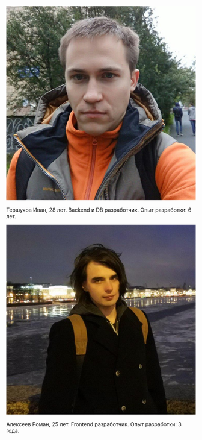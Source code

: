 <html>
 <head>
  <meta http-equiv="Content-Type" content="text/html; charset=utf-8">
  <link rel="stylesheet" href="style.css">
 </head>
 <body>
  <div class="users-row">
    <div class="user-block">
      <img class="photo-user" src="ivan_c.jpg" alt="Тершуков Иван">
      <p class="desc-user">Тершуков Иван, 28 лет.
         Backend и DB разработчик.
         Опыт разработки: 6 лет. </p>
    </div>
    <div class="user-block">
      <img class="photo-user" src="roma_c.jpg" alt="Тершуков Иван">
      <p class="desc-user">Алексеев Роман, 25 лет.
        Frontend разработчик.
        Опыт разработки: 3 года.  </p>
     </div>
   </div>
 </body>
</html>
